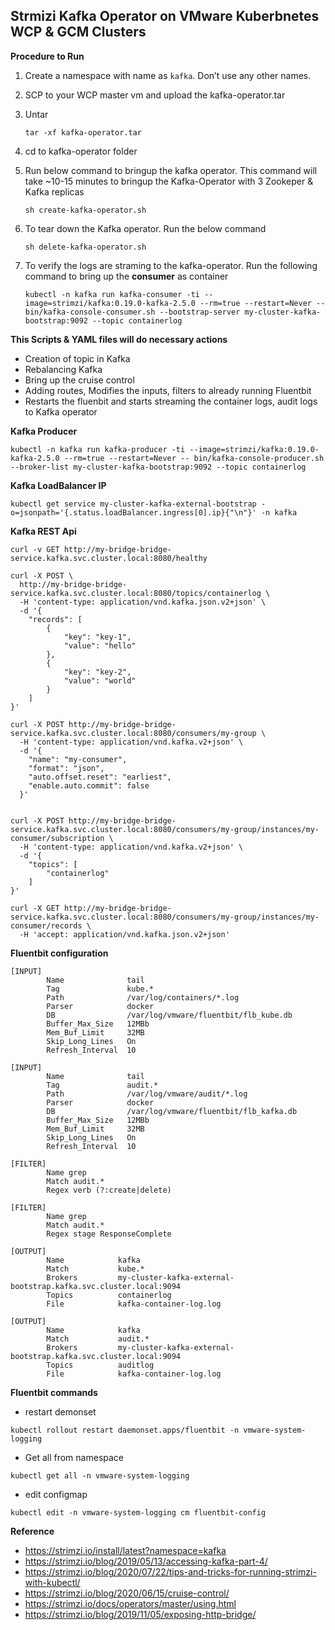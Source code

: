 ## Strmizi Kafka Operator on VMware Kuberbnetes WCP & GCM Clusters

**Procedure to Run**
 

1. Create a namespace with name as `kafka`. Don’t use any other names.
2. SCP to your WCP master vm and upload the kafka-operator.tar
3. Untar
   ```
   tar -xf kafka-operator.tar
   ```
4. cd to kafka-operator folder
5. Run below command to bringup the kafka operator. This command will take ~10-15 minutes to bringup the Kafka-Operator with 3 Zookeper & Kafka replicas
    
    ```
    sh create-kafka-operator.sh
    ```
        
        
6. To tear down the Kafka operator. Run the below command
       
    ```
    sh delete-kafka-operator.sh
    ```
    
7. To verify the logs are straming to the kafka-operator. Run the following command to bring up the **consumer** as container

    ```
    kubectl -n kafka run kafka-consumer -ti --image=strimzi/kafka:0.19.0-kafka-2.5.0 --rm=true --restart=Never -- bin/kafka-console-consumer.sh --bootstrap-server my-cluster-kafka-bootstrap:9092 --topic containerlog
    ```
     
**This Scripts & YAML files will do necessary actions**
* Creation of topic in Kafka
* Rebalancing Kafka
* Bring up the cruise control
* Adding routes, Modifies the inputs, filters to already running Fluentbit
* Restarts the fluenbit and starts streaming the container logs, audit logs to Kafka operator

**Kafka Producer**
```
kubectl -n kafka run kafka-producer -ti --image=strimzi/kafka:0.19.0-kafka-2.5.0 --rm=true --restart=Never -- bin/kafka-console-producer.sh --broker-list my-cluster-kafka-bootstrap:9092 --topic containerlog
```

**Kafka LoadBalancer IP**
```
kubectl get service my-cluster-kafka-external-bootstrap -o=jsonpath='{.status.loadBalancer.ingress[0].ip}{"\n"}' -n kafka
```

**Kafka REST Api**
```
curl -v GET http://my-bridge-bridge-service.kafka.svc.cluster.local:8080/healthy

curl -X POST \
  http://my-bridge-bridge-service.kafka.svc.cluster.local:8080/topics/containerlog \
  -H 'content-type: application/vnd.kafka.json.v2+json' \
  -d '{
    "records": [
        {
            "key": "key-1",
            "value": "hello"
        },
        {
            "key": "key-2",
            "value": "world"
        }
    ]
}'

curl -X POST http://my-bridge-bridge-service.kafka.svc.cluster.local:8080/consumers/my-group \
  -H 'content-type: application/vnd.kafka.v2+json' \
  -d '{
    "name": "my-consumer",
    "format": "json",
    "auto.offset.reset": "earliest",
    "enable.auto.commit": false
  }'
  
  
curl -X POST http://my-bridge-bridge-service.kafka.svc.cluster.local:8080/consumers/my-group/instances/my-consumer/subscription \
  -H 'content-type: application/vnd.kafka.v2+json' \
  -d '{
    "topics": [
        "containerlog"
    ]
}'

curl -X GET http://my-bridge-bridge-service.kafka.svc.cluster.local:8080/consumers/my-group/instances/my-consumer/records \
  -H 'accept: application/vnd.kafka.json.v2+json'

```

**Fluentbit configuration**
```
[INPUT]
        Name              tail
        Tag               kube.*
        Path              /var/log/containers/*.log
        Parser            docker
        DB                /var/log/vmware/fluentbit/flb_kube.db
        Buffer_Max_Size   12MBb
        Mem_Buf_Limit     32MB
        Skip_Long_Lines   On
        Refresh_Interval  10

[INPUT]
        Name              tail
        Tag               audit.*
        Path              /var/log/vmware/audit/*.log
        Parser            docker
        DB                /var/log/vmware/fluentbit/flb_kafka.db
        Buffer_Max_Size   12MBb
        Mem_Buf_Limit     32MB
        Skip_Long_Lines   On
        Refresh_Interval  10

[FILTER]
        Name grep
        Match audit.*
        Regex verb (?:create|delete)

[FILTER]
        Name grep
        Match audit.*
        Regex stage ResponseComplete

[OUTPUT]
        Name            kafka
        Match           kube.*
        Brokers         my-cluster-kafka-external-bootstrap.kafka.svc.cluster.local:9094
        Topics          containerlog
        File            kafka-container-log.log

[OUTPUT]
        Name            kafka
        Match           audit.*
        Brokers         my-cluster-kafka-external-bootstrap.kafka.svc.cluster.local:9094
        Topics          auditlog
        File            kafka-container-log.log

```


**Fluentbit commands**
* restart demonset 
```
kubectl rollout restart daemonset.apps/fluentbit -n vmware-system-logging 
```

* Get all from namespace
```
kubectl get all -n vmware-system-logging
```

* edit configmap
```
kubectl edit -n vmware-system-logging cm fluentbit-config  
```



**Reference**
-  https://strimzi.io/install/latest?namespace=kafka
-  https://strimzi.io/blog/2019/05/13/accessing-kafka-part-4/
-  https://strimzi.io/blog/2020/07/22/tips-and-tricks-for-running-strimzi-with-kubectl/
-  https://strimzi.io/blog/2020/06/15/cruise-control/
-  https://strimzi.io/docs/operators/master/using.html
-  https://strimzi.io/blog/2019/11/05/exposing-http-bridge/
